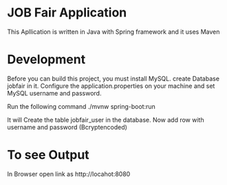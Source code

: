 # JOB Fair Application
This Apllication is written in Java  with Spring framework and it uses Maven

# Development

Before you can build this project, you must install MySQL. create Database jobfair in it.
Configure the application.properties on your machine and set MySQL username and password.


Run the following command
./mvnw spring-boot:run

It will Create the table jobfair_user in the database. Now add row with username and password (Bcryptencoded)

# To see Output
In Browser open link as http://locahot:8080
